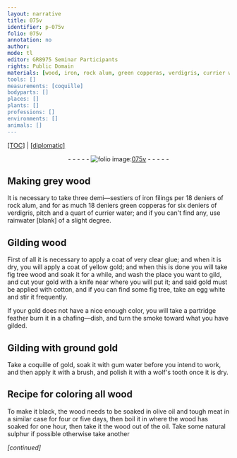 ```yaml
---
layout: narrative
title: 075v
identifier: p-075v
folio: 075v
annotation: no
author:
mode: tl
editor: GR8975 Seminar Participants
rights: Public Domain
materials: [wood, iron, rock alum, green copperas, verdigris, currier water, rainwater, glue, yellow gold, fig tree wood, gold, cotton, fig tree, egg white, partridge feather, wolf's tooth, olive oil, meat, natural sulphur]
tools: []
measurements: [coquille]
bodyparts: []
places: []
plants: []
professions: []
environments: []
animals: []
---
```


<p><a href="{{ site.baseurl }}/translation/">[TOC]</a> | <a href="{{ site.baseurl }}/texts/p-075v_tc/" target="_blank">[diplomatic]</a></p><div class="folio" align="center">- - - - - <a href="http://gallica.bnf.fr/ark:/12148/btv1b10500001g/f156.item" target="_blank"><img src="https://cu-mkp.github.io/2017-workshop-edition/assets/photo-icon.png" alt="folio image: " style="display:inline-block; margin-bottom:-3px;"/>075v</a> - - - - - </div>  
  

## Making grey <span class="m">wood</span>

 
It is necessary to take three demi—sestiers of <span class="m">iron</span> filings per 18 <span class="del"></span> deniers of <span class="m">rock alum</span>, and for as much <span class="sup">18 deniers</span> <span class="m">green copperas</span> for six deniers of <span class="m">verdigris</span>, <span class="del"></span> pitch and a quart of <span class="del"></span><span class="m">currier water</span>; and if you can't find any, use <span class="del"></span><span class="m">rainwater</span> [blank] of a slight degree. 
 
 
  

## Gilding <span class="m">wood</span>

 
First of all it is necessary to apply a coat of very clear <span class="m">glue</span>; and when it is dry, you will apply a coat of <span class="m">yellow gold</span>; and when this is done you will take <span class="m">fig tree wood</span> and soak it for a while, and wash the place you want to gild, and cut your <span class="m">gold</span> with a knife near where you will put it; and said <span class="m">gold</span> must be applied with <span class="m">cotton</span><span class="del"></span>, and if you can find some <span class="m">fig tree</span>, take an <span class="m">egg white</span> and stir it frequently.
 
 If your <span class="m">gold</span> does not have a nice enough color, you will take a <span class="m">partridge feather</span> burn it in a chafing—dish, and turn the smoke toward what you have gilded.
 
 
  

## Gilding with ground <span class="m">gold</span>

 
Take a <span class="ms">coquille</span> of <span class="m">gold</span>, soak it with gum water before you intend to work, and then apply it with a brush, and polish it with a <span class="del"></span><span class="m">wolf's tooth</span> once it is dry.
 
 
  

## Recipe for coloring all <span class="m">wood</span>

 
To make it black, the wood needs to be soaked in <span class="m">olive oil</span> and tough <span class="m">meat</span> in a similar case for four or five days, then boil it in where the wood has soaked for one hour, then take it <span class="sup">the wood</span> out of the oil. Take some <span class="m">natural sulphur</span> if possible otherwise take another
 
*[continued]*
 
